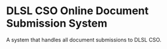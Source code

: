 # DLSL CSO Online Document Submission System
A system that handles all document submissions to DLSL CSO.